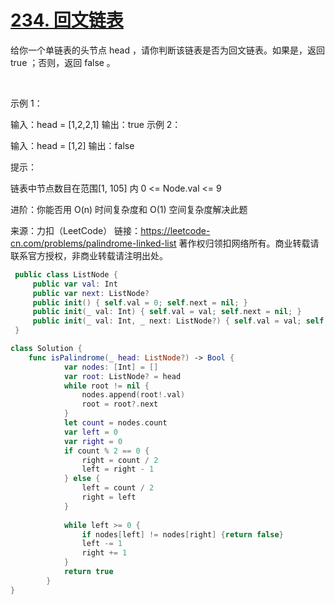 
# [234. 回文链表](https://leetcode-cn.com/problems/palindrome-linked-list/)

给你一个单链表的头节点 head ，请你判断该链表是否为回文链表。如果是，返回 true ；否则，返回 false 。

 

示例 1：


输入：head = [1,2,2,1]
输出：true
示例 2：


输入：head = [1,2]
输出：false
 

提示：

链表中节点数目在范围[1, 105] 内
0 <= Node.val <= 9
 

进阶：你能否用 O(n) 时间复杂度和 O(1) 空间复杂度解决此题

来源：力扣（LeetCode）
链接：https://leetcode-cn.com/problems/palindrome-linked-list
著作权归领扣网络所有。商业转载请联系官方授权，非商业转载请注明出处。


``` swift 
 public class ListNode {
     public var val: Int
     public var next: ListNode?
     public init() { self.val = 0; self.next = nil; }
     public init(_ val: Int) { self.val = val; self.next = nil; }
     public init(_ val: Int, _ next: ListNode?) { self.val = val; self.next = next; }
 }

class Solution {
    func isPalindrome(_ head: ListNode?) -> Bool {
            var nodes: [Int] = []
            var root: ListNode? = head
            while root != nil {
                nodes.append(root!.val)
                root = root?.next
            }
            let count = nodes.count
            var left = 0
            var right = 0
            if count % 2 == 0 {
                right = count / 2
                left = right - 1
            } else {
                left = count / 2
                right = left
            }
            
            while left >= 0 {
                if nodes[left] != nodes[right] {return false}
                left -= 1
                right += 1
            }
            return true
        }
}


```

